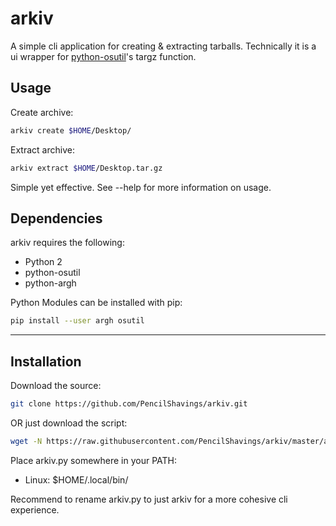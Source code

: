 # arkiv

A simple cli application for creating & extracting tarballs. Technically it is a ui wrapper for [python-osutil](https://github.com/PencilShavings/python-osutil)'s targz function.

## Usage

Create archive:
```bash
arkiv create $HOME/Desktop/
```

Extract archive:
```bash
arkiv extract $HOME/Desktop.tar.gz
```

Simple yet effective. See --help for more information on usage.

## Dependencies

arkiv requires the following:

- Python 2
- python-osutil
- python-argh

Python Modules can be installed with pip:
```bash
pip install --user argh osutil
```
---

## Installation
Download the source:
```bash
git clone https://github.com/PencilShavings/arkiv.git
```

OR just download the script:

```bash
wget -N https://raw.githubusercontent.com/PencilShavings/arkiv/master/arkiv.py
```

Place arkiv.py somewhere in your PATH:
- Linux: $HOME/.local/bin/

Recommend to rename arkiv.py to just arkiv for a more cohesive cli experience.